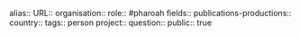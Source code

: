alias::
URL::
organisation::
role:: #pharoah 
fields::
publications-productions:: 
country::
tags:: person
project::
question::
public:: true
